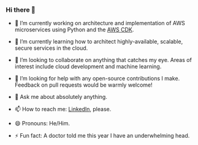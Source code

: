 ### Hi there 👋

- 🔭 I’m currently working on architecture and implementation of AWS microservices using Python and the [AWS CDK](https://docs.aws.amazon.com/cdk/latest/guide/home.html).

- 🌱 I’m currently learning how to architect highly-available, scalable, secure services in the cloud.

- 👯 I’m looking to collaborate on anything that catches my eye. Areas of interest include cloud development and machine learning.

- 🤔 I’m looking for help with any open-source contributions I make. Feedback on pull requests would be warmly welcome!

- 💬 Ask me about absolutely anything.

- 📫 How to reach me: [LinkedIn](https://www.linkedin.com/in/rossrhodes/), please.

- 😄 Pronouns: He/Him.

- ⚡ Fun fact: A doctor told me this year I have an underwhelming head.
